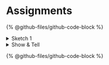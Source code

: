 # Assignments



{% @github-files/github-code-block %}

<details>

<summary>Sketch 1</summary>

```
```

</details>

<details>

<summary>Show &#x26; Tell</summary>



</details>

{% @github-files/github-code-block %}
